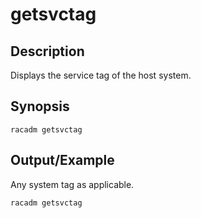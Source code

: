 # getsvctag

## Description

Displays the service tag of the host system.

## Synopsis

```
racadm getsvctag
```

## Output/Example

Any system tag as applicable.

```
racadm getsvctag
```